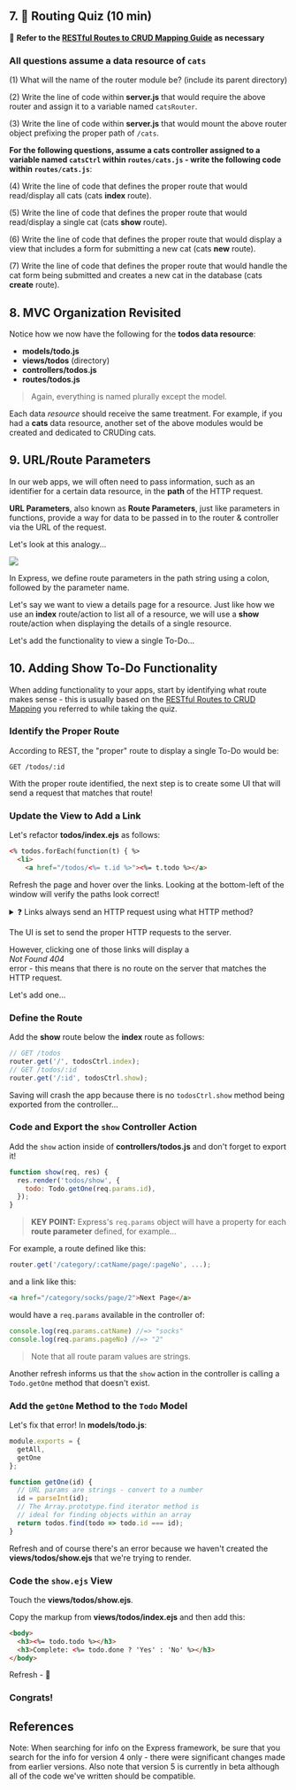 ## 7. 💪 Routing Quiz (10 min)

👀 **Refer to the [RESTful Routes to CRUD Mapping Guide](https://gist.github.com/jim-clark/17908763db7bd3c403e6) as necessary**

### All questions assume a data resource of `cats`

(1) What will the name of the router module be? (include its parent directory)

(2) Write the line of code within **server.js** that would require the above router and assign it to a variable named `catsRouter`.

(3) Write the line of code within **server.js** that would mount the above router object prefixing the proper path of `/cats`.

**For the following questions, assume a cats controller assigned to a variable named `catsCtrl` within `routes/cats.js` - write the following code within `routes/cats.js`**:

(4) Write the line of code that defines the proper route that would read/display all cats (cats **index** route).

(5) Write the line of code that defines the proper route that would read/display a single cat (cats **show** route).

(6) Write the line of code that defines the proper route that would display a view that includes a form for submitting a new cat (cats **new** route).

(7) Write the line of code that defines the proper route that would handle the cat form being submitted and creates a new cat in the database (cats **create** route).

## 8. MVC Organization Revisited

Notice how we now have the following for the **todos data resource**:

- **models/todo.js**
- **views/todos** (directory)
- **controllers/todos.js**
- **routes/todos.js**

> Again, everything is named plurally except the model.

Each data _resource_ should receive the same treatment. For example, if you had a **cats** data resource, another set of the above modules would be created and dedicated to CRUDing cats.

## 9. URL/Route Parameters

In our web apps, we will often need to pass information, such as an identifier for a certain data resource, in the **path** of the HTTP request.

**URL Parameters**, also known as **Route Parameters**, just like parameters in functions, provide a way for data to be passed in to the router & controller via the URL of the request.

Let's look at this analogy...

<img src="https://i.imgur.com/X8Cj85b.png">

In Express, we define route parameters in the path string using a colon, followed by the parameter name.

Let's say we want to view a details page for a resource.  Just like how we use an **index** route/action to list all of a resource, we will use a **show** route/action when displaying the details of a single resource.

Let's add the functionality to view a single To-Do...

## 10. Adding Show To-Do Functionality

When adding functionality to your apps, start by identifying what route makes sense - this is usually based on the [RESTful Routes to CRUD Mapping](https://gist.github.com/jim-clark/17908763db7bd3c403e6) you referred to while taking the quiz.

### Identify the Proper Route

According to REST, the "proper" route to display a single To-Do would be:

```
GET /todos/:id
```

With the proper route identified, the next step is to create some UI that will send a request that matches that route!

### Update the View to Add a Link

Let's refactor **todos/index.ejs** as follows:

```html
<% todos.forEach(function(t) { %>
  <li>
    <a href="/todos/<%= t.id %>"><%= t.todo %></a>
```

Refresh the page and hover over the links. Looking at the bottom-left of the window will verify the paths look correct!

<details>
<summary>
❓ Links always send an HTTP request using what HTTP method?
</summary>
<hr>

<code>GET</code>

<hr>
</details>

The UI is set to send the proper HTTP requests to the server.

However, clicking one of those links will display a<br>_Not Found 404_<br>error - this means that there is no route on the server that matches the HTTP request.

Let's add one...

### Define the Route

Add the **show** route below the **index** route as follows:

```js
// GET /todos
router.get('/', todosCtrl.index);
// GET /todos/:id
router.get('/:id', todosCtrl.show);
```

Saving will crash the app because there is no `todosCtrl.show` method being exported from the controller...

### Code and Export the `show` Controller Action

Add the `show` action inside of **controllers/todos.js** and don't forget to export it!

```js
function show(req, res) {
  res.render('todos/show', {
    todo: Todo.getOne(req.params.id),
  });
}
```

> **KEY POINT:**  Express's `req.params` object will have a property for each **route parameter** defined, for example...

For example, a route defined like this:

```js
router.get('/category/:catName/page/:pageNo', ...);
```
and a link like this:

```html
<a href="/category/socks/page/2">Next Page</a>
```
would have a `req.params` available in the controller of:

```js
console.log(req.params.catName) //=> "socks"
console.log(req.params.pageNo) //=> "2"
```

> Note that all route param values are strings.

Another refresh informs us that the `show` action in the controller is calling a `Todo.getOne` method that doesn't exist.

### Add the `getOne` Method to the `Todo` Model

Let's fix that error! In **models/todo.js**:

```js
module.exports = {
  getAll,
  getOne
};

function getOne(id) {
  // URL params are strings - convert to a number
  id = parseInt(id);
  // The Array.prototype.find iterator method is
  // ideal for finding objects within an array
  return todos.find(todo => todo.id === id);
}
```	

Refresh and of course there's an error because we haven't created the  **views/todos/show.ejs** that we're trying to render.

### Code the `show.ejs` View

Touch the **views/todos/show.ejs**.

Copy the markup from **views/todos/index.ejs** and then add this:

```html
<body>
  <h3><%= todo.todo %></h3>
  <h3>Complete: <%= todo.done ? 'Yes' : 'No' %></h3>
</body>
```

Refresh - 👏

### Congrats!

## References

Note: When searching for info on the Express framework, be sure that you search for the info for version 4 only - there were significant changes made from earlier versions. Also note that version 5 is currently in beta although all of the code we've written should be compatible.

